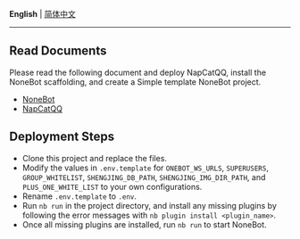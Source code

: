 **English** | [简体中文](./README.md)

---


## Read Documents

Please read the following document and deploy NapCatQQ, install the NoneBot scaffolding, and create a Simple template NoneBot project.

- [NoneBot ](https://nonebot.dev/)
- [NapCatQQ](https://github.com/NapNeko/NapCatQQ)

## Deployment Steps

- Clone this project and replace the files.
- Modify the values in `.env.template` for `ONEBOT_WS_URLS`, `SUPERUSERS`, `GROUP_WHITELIST`, `SHENGJING_DB_PATH`, `SHENGJING_IMG_DIR_PATH`, and `PLUS_ONE_WHITE_LIST` to your own configurations.
- Rename `.env.template` to `.env`.
- Run `nb run` in the project directory, and install any missing plugins by following the error messages with `nb plugin install <plugin_name>`.
- Once all missing plugins are installed, run `nb run` to start NoneBot.
